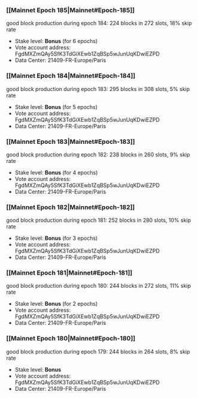 ### [[Mainnet Epoch 185|Mainnet#Epoch-185]]
good block production during epoch 184: 224 blocks in 272 slots, 18% skip rate
* Stake level: **Bonus** (for 6 epochs)
* Vote account address: FgdMXZmQAy5SfK3TdGiXEwb1ZqBSp5wJunUqKDwiEZPD
* Data Center: 21409-FR-Europe/Paris
### [[Mainnet Epoch 184|Mainnet#Epoch-184]]
good block production during epoch 183: 295 blocks in 308 slots, 5% skip rate
* Stake level: **Bonus** (for 5 epochs)
* Vote account address: FgdMXZmQAy5SfK3TdGiXEwb1ZqBSp5wJunUqKDwiEZPD
* Data Center: 21409-FR-Europe/Paris
### [[Mainnet Epoch 183|Mainnet#Epoch-183]]
good block production during epoch 182: 238 blocks in 260 slots, 9% skip rate
* Stake level: **Bonus** (for 4 epochs)
* Vote account address: FgdMXZmQAy5SfK3TdGiXEwb1ZqBSp5wJunUqKDwiEZPD
* Data Center: 21409-FR-Europe/Paris
### [[Mainnet Epoch 182|Mainnet#Epoch-182]]
good block production during epoch 181: 252 blocks in 280 slots, 10% skip rate
* Stake level: **Bonus** (for 3 epochs)
* Vote account address: FgdMXZmQAy5SfK3TdGiXEwb1ZqBSp5wJunUqKDwiEZPD
* Data Center: 21409-FR-Europe/Paris
### [[Mainnet Epoch 181|Mainnet#Epoch-181]]
good block production during epoch 180: 244 blocks in 272 slots, 11% skip rate
* Stake level: **Bonus** (for 2 epochs)
* Vote account address: FgdMXZmQAy5SfK3TdGiXEwb1ZqBSp5wJunUqKDwiEZPD
* Data Center: 21409-FR-Europe/Paris
### [[Mainnet Epoch 180|Mainnet#Epoch-180]]
good block production during epoch 179: 244 blocks in 264 slots, 8% skip rate
* Stake level: **Bonus**
* Vote account address: FgdMXZmQAy5SfK3TdGiXEwb1ZqBSp5wJunUqKDwiEZPD
* Data Center: 21409-FR-Europe/Paris